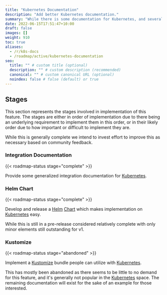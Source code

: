 ```yaml
---
title: "Kubernetes Documentation"
description: "Add better Kubernetes documentation."
summary: "While there is some documentation for Kubernetes, and several people have it working, better documentation is needed."
date: 2022-06-15T17:51:47+10:00
draft: false
images: []
weight: 910
toc: true
aliases:
  - /r/k8s-docs
  - /roadmap/active/kubernetes-documentation
seo:
  title: "" # custom title (optional)
  description: "" # custom description (recommended)
  canonical: "" # custom canonical URL (optional)
  noindex: false # false (default) or true
---
```


## Stages

This section represents the stages involved in implementation of this feature. The stages are either in order of
implementation due to there being an underlying requirement to implement them in this order, or in their likely order
due to how important or difficult to implement they are.

While this is generally complete we intend to invest effort to improve this as necessary based on community feedback.

### Integration Documentation

{{< roadmap-status stage="complete" >}}

Provide some generalized integration documentation for [Kubernetes].

### Helm Chart

{{< roadmap-status stage="complete" >}}

Develop and release a [Helm] [Chart](https://helm.sh/docs/topics/charts/) which makes implementation on [Kubernetes]
easy.

While this is still in a pre-release considered relatively complete with only minor elements still outstanding for v1.

### Kustomize

{{< roadmap-status stage="abandoned" >}}

Implement a [Kustomize] bundle people can utilize with [Kubernetes].

This has mostly been abandoned as there seems to be little to no demand for this feature, and it's generally not popular
in the [Kubernetes] space. The remaining documentation will exist for the sake of an example for those interested.

[Helm]: https://helm.sh/
[Kubernetes]: https://kubernetes.io/
[Kustomize]: https://kustomize.io/

